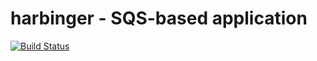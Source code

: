 harbinger - SQS-based application
=================================

[![Build Status](https://travis-ci.org/sonaak/harbinger.svg?branch=master)](https://travis-ci.org/sonaak/harbinger)
